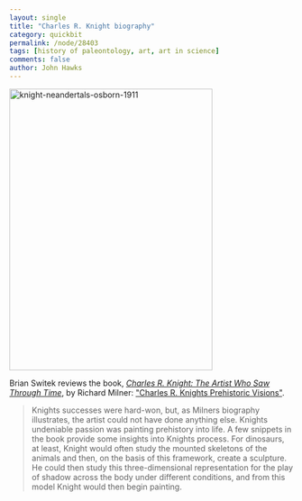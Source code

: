 ```yaml
---
layout: single 
title: "Charles R. Knight biography" 
category: quickbit
permalink: /node/28403
tags: [history of paleontology, art, art in science] 
comments: false 
author: John Hawks 
---
```


<div class="middle-picture">
<a href="http://www.flickr.com/photos/johnhawks/6075150647/" title="knight-neandertals-osborn-1911 by John Hawks, on Flickr"><img src="http://farm7.static.flickr.com/6072/6075150647_e49327fc3e.jpg" width="360" height="500" alt="knight-neandertals-osborn-1911"></a>
</div>

Brian Switek reviews the book, <a href="http://www.amazon.com/gp/product/0810984792/ref=as_li_ss_tl?ie=UTF8&tag=johnhawksanth-20&linkCode=as2&camp=1789&creative=390957&creativeASIN=0810984792"><em>Charles R. Knight: The Artist Who Saw Through Time</em></a>, by Richard Milner: <a href="http://blogs.smithsonianmag.com/dinosaur/2012/01/charles-r-knights-prehistoric-visions/">"Charles R. Knights Prehistoric Visions"</a>. 


<blockquote>Knights successes were hard-won, but, as Milners biography illustrates, the artist could not have done anything else. Knights undeniable passion was painting prehistory into life. A few snippets in the book provide some insights into Knights process. For dinosaurs, at least, Knight would often study the mounted skeletons of the animals and then, on the basis of this framework, create a sculpture. He could then study this three-dimensional representation for the play of shadow across the body under different conditions, and from this model Knight would then begin painting. </blockquote>





